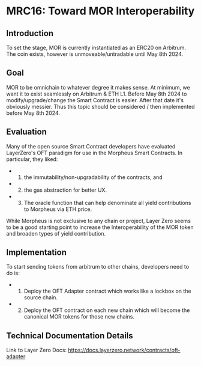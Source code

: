 # MRC16: Toward MOR Interoperability 

## Introduction
To set the stage, MOR is currently instantiated as an ERC20 on Arbitrum. The coin exists, however is unmoveable/untradable until May 8th 2024. 

## Goal
MOR to be omnichain to whatever degree it makes sense. At minimum, we want it to exist seamlessly on Arbitrum & ETH L1. 
Before May 8th 2024 to modify/upgrade/change the Smart Contract is easier. After that date it's obviously messier. Thus this topic should be considered / then implemented before May 8th 2024.

## Evaluation
Many of the open source Smart Contract developers have evaluated LayerZero's OFT paradigm for use in the Morpheus Smart Contracts. 
In particular, they liked: 
- 1) the immutability/non-upgradability of the contracts, and 
- 2) the gas abstraction for better UX.
- 3) The oracle function that can help denominate all yield contributions to Morpheus via ETH price.

While Morpheus is not exclusive to any chain or project, Layer Zero seems to be a good starting point to increase the Interoperability of the MOR token and broaden types of yield contribution.

## Implementation
To start sending tokens from arbitrum to other chains, developers need to do is: 
- 1. Deploy the OFT Adapter contract which works like a lockbox on the source chain. 
- 2. Deploy the OFT contract on each new chain which will become the canonical MOR tokens for those new chains.

## Technical Documentation Details
Link to Layer Zero Docs: https://docs.layerzero.network/contracts/oft-adapter
